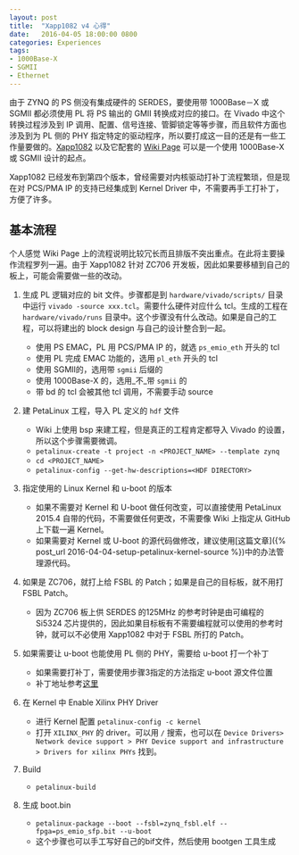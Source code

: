 ```yaml
---
layout: post
title:  "Xapp1082 v4 心得"
date:   2016-04-05 18:00:00 0800
categories: Experiences
tags:
- 1000Base-X
- SGMII
- Ethernet
---
```


由于 ZYNQ 的 PS 侧没有集成硬件的 SERDES，要使用带 1000Base－X 或 SGMII 都必须使用 PL 将 PS 输出的 GMII 转换成对应的接口。在 Vivado 中这个转换过程涉及到 IP 调用、配置、信号连接、管脚锁定等等步骤，而且软件方面也涉及到为 PL 侧的 PHY 指定特定的驱动程序，所以要打成这一目的还是有一些工作量要做的。[Xapp1082](http://www.xilinx.com/support/documentation/application_notes/xapp1082-zynq-eth.pdf) 以及它配套的 [Wiki Page](http://www.wiki.xilinx.com/Zynq+PL+Ethernet) 可以是一个使用 1000Base-X 或 SGMII 设计的起点。

Xapp1082 已经发布到第四个版本，曾经需要对内核驱动打补丁流程繁琐，但是现在对 PCS/PMA IP 的支持已经集成到 Kernel Driver 中，不需要再手工打补丁，方便了许多。

## 基本流程 ##
个人感觉 Wiki Page 上的流程说明比较冗长而且排版不突出重点。在此将主要操作流程罗列一遍。由于 Xapp1082 针对 ZC706 开发板，因此如果要移植到自己的板上，可能会需要做一些的改动。

1. 生成 PL 逻辑对应的 bit 文件。步骤都是到 `hardware/vivado/scripts/` 目录中运行 `vivado -source xxx.tcl`。需要什么硬件对应什么 tcl。生成的工程在 `hardware/vivado/runs` 目录中。这个步骤没有什么改动。如果是自己的工程，可以将建出的 block design 与自己的设计整合到一起。
    - 使用 PS EMAC，PL 用 PCS/PMA IP 的，就选 `ps_emio_eth` 开头的 tcl
    - 使用 PL 完成 EMAC 功能的，选用 `pl_eth` 开头的 tcl
    - 使用 SGMII的，选用带 `sgmii` 后缀的
    - 使用 1000Base-X 的，选用_不_带 `sgmii` 的
    - 带 bd 的 tcl 会被其他 tcl 调用，不需要手动 source

2. 建 PetaLinux 工程，导入 PL 定义的 `hdf` 文件 
    - Wiki 上使用 bsp 来建工程，但是真正的工程肯定都导入 Vivado 的设置，所以这个步骤需要微调。
    - `petalinux-create -t project -n <PROJECT_NAME> --template zynq`
    - `cd <PROJECT_NAME>`
    - `petalinux-config --get-hw-descriptions=<HDF DIRECTORY>`

3. 指定使用的 Linux Kernel 和 u-boot 的版本
    - 如果不需要对 Kernel 和 U-boot 做任何改变，可以直接使用 PetaLinux 2015.4 自带的代码，不需要做任何更改，不需要像 Wiki 上指定从 GitHub 上下载一遍 Kernel。
    - 如果需要对 Kernel 或 U-boot 的源代码做修改，建议使用[这篇文章]({% post_url 2016-04-04-setup-petalinux-kernel-source %})中的办法管理源代码。

4. 如果是 ZC706，就打上给 FSBL 的 Patch；如果是自己的目标板，就不用打 FSBL Patch。
    - 因为 ZC706 板上供 SERDES 的125MHz 的参考时钟是由可编程的 Si5324 芯片提供的，因此如果目标板有不需要编程就可以使用的参考时钟，就可以不必使用 Xapp1082 中对于 FSBL 所打的 Patch。

5. 如果需要让 u-boot 也能使用 PL 侧的 PHY，需要给 u-boot 打一个补丁
    - 如果需要打补丁，需要使用步骤3指定的方法指定 u-boot 源文件位置
    - 补丁地址参考[这里](TODO)

6. 在 Kernel 中 Enable Xilinx PHY Driver
    - 进行 Kernel 配置 `petalinux-config -c kernel`
    - 打开 `XILINX_PHY` 的 driver。可以用 `/` 搜索，也可以在 `Device Drivers> Network device support > PHY Device support and infrastructure > Drivers for xilinx PHYs` 找到。

7. Build
    - `petalinux-build`

8. 生成 boot.bin
    - `petalinux-package --boot --fsbl=zynq_fsbl.elf --fpga=ps_emio_sfp.bit --u-boot`
    - 这个步骤也可以手工写好自己的bif文件，然后使用 bootgen 工具生成
